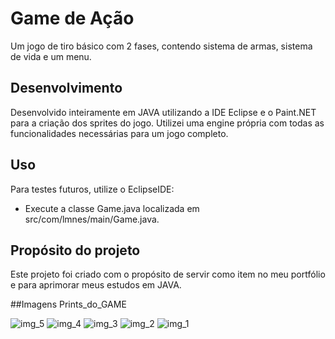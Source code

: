# Game de Ação

Um jogo de tiro básico com 2 fases, contendo sistema de armas, sistema de vida e um menu.

## Desenvolvimento

Desenvolvido inteiramente em JAVA utilizando a IDE Eclipse e o Paint.NET para a criação dos sprites do jogo. Utilizei uma engine própria com todas as funcionalidades necessárias para um jogo completo.

## Uso

Para testes futuros, utilize o EclipseIDE:
- Execute a classe Game.java localizada em src/com/lmnes/main/Game.java.

## Propósito do projeto

Este projeto foi criado com o propósito de servir como item no meu portfólio e para aprimorar meus estudos em JAVA.

##Imagens Prints_do_GAME

![img_5](https://github.com/LucasMarkNes/Game_Acao/assets/103937259/67917f50-d27d-4f2c-810d-6180113ff950)
![img_4](https://github.com/LucasMarkNes/Game_Acao/assets/103937259/e54cc69b-914f-4624-bd4c-2519bf8239f2)
![img_3](https://github.com/LucasMarkNes/Game_Acao/assets/103937259/1283c90e-e480-4351-9b18-858af52c084b)
![img_2](https://github.com/LucasMarkNes/Game_Acao/assets/103937259/6a47551c-d93e-4deb-8849-236ad436f6c4)
![img_1](https://github.com/LucasMarkNes/Game_Acao/assets/103937259/170cbb1d-7ab8-49a2-b95f-64976f72a086)
